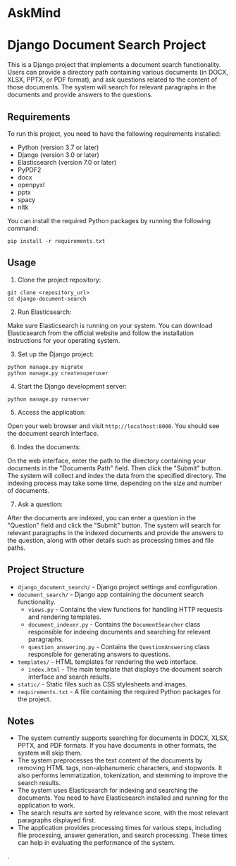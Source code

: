 # AskMind

# Django Document Search Project

This is a Django project that implements a document search functionality. Users can provide a directory path containing various documents (in DOCX, XLSX, PPTX, or PDF format), and ask questions related to the content of those documents. The system will search for relevant paragraphs in the documents and provide answers to the questions.

## Requirements

To run this project, you need to have the following requirements installed:

- Python (version 3.7 or later)
- Django (version 3.0 or later)
- Elasticsearch (version 7.0 or later)
- PyPDF2
- docx
- openpyxl
- pptx
- spacy
- nltk

You can install the required Python packages by running the following command:

```
pip install -r requirements.txt
```

## Usage

1. Clone the project repository:

```
git clone <repository_url>
cd django-document-search
```

2. Run Elasticsearch:

Make sure Elasticsearch is running on your system. You can download Elasticsearch from the official website and follow the installation instructions for your operating system.

3. Set up the Django project:

```
python manage.py migrate
python manage.py createsuperuser
```

4. Start the Django development server:

```
python manage.py runserver
```

5. Access the application:

Open your web browser and visit `http://localhost:8000`. You should see the document search interface.

6. Index the documents:

On the web interface, enter the path to the directory containing your documents in the "Documents Path" field. Then click the "Submit" button. The system will collect and index the data from the specified directory. The indexing process may take some time, depending on the size and number of documents.

7. Ask a question:

After the documents are indexed, you can enter a question in the "Question" field and click the "Submit" button. The system will search for relevant paragraphs in the indexed documents and provide the answers to the question, along with other details such as processing times and file paths.

## Project Structure

- `django_document_search/` - Django project settings and configuration.
- `document_search/` - Django app containing the document search functionality.
  - `views.py` - Contains the view functions for handling HTTP requests and rendering templates.
  - `document_indexer.py` - Contains the `DocumentSearcher` class responsible for indexing documents and searching for relevant paragraphs.
  - `question_answering.py` - Contains the `QuestionAnswering` class responsible for generating answers to questions.
- `templates/` - HTML templates for rendering the web interface.
  - `index.html` - The main template that displays the document search interface and search results.
- `static/` - Static files such as CSS stylesheets and images.
- `requirements.txt` - A file containing the required Python packages for the project.

## Notes

- The system currently supports searching for documents in DOCX, XLSX, PPTX, and PDF formats. If you have documents in other formats, the system will skip them.
- The system preprocesses the text content of the documents by removing HTML tags, non-alphanumeric characters, and stopwords. It also performs lemmatization, tokenization, and stemming to improve the search results.
- The system uses Elasticsearch for indexing and searching the documents. You need to have Elasticsearch installed and running for the application to work.
- The search results are sorted by relevance score, with the most relevant paragraphs displayed first.
- The application provides processing times for various steps, including file processing, answer generation, and search processing. These times can help in evaluating the performance of the system.

.